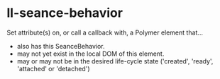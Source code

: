 # ll-seance-behavior
Set attribute(s) on, or call a callback with, a Polymer element that...

- also has this SeanceBehavior.
- may not yet exist in the local DOM of this element.
- may or may not be in the desired life-cycle state ('created', 'ready', 'attached' or 'detached')